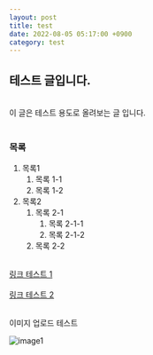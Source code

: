 ```yaml
---
layout: post
title: test
date: 2022-08-05 05:17:00 +0900
category: test
---
```


## 테스트 글입니다. <br/>
<br/>
이 글은 테스트 용도로 올려보는 글 입니다. <br> <br/>

### 목록
1. 목록1
   1. 목록 1-1 
   2. 목록 1-2
2. 목록2
   1. 목록 2-1
      1. 목록 2-1-1
      2. 목록 2-1-2
   2. 목록 2-2
<br> <br/>

[링크 테스트 1](https://www.youtube.com/watch?v=VpIqkBngoo4) <br> <br/>
[링크 테스트 2](https://www.youtube.com/watch?v=R8nHTI8_4JY) <br><br/>

이미지 업로드 테스트 <br/>

![image1](https://cdn.pixabay.com/photo/2017/09/06/20/47/infographic-2722977_960_720.png) <br> <br/>
